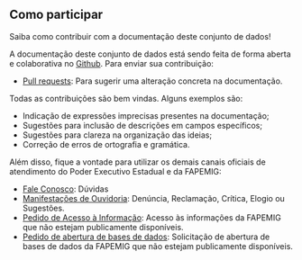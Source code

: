 ## Como participar

Saiba como contribuir com a documentação deste conjunto de dados!

A documentação deste conjunto de dados está sendo feita de forma aberta e colaborativa no [Github](https://github.com/). Para enviar sua contribuição:

- [Pull requests](https://github.com/transparencia-mg/consulta_eletiva/pulls): Para sugerir uma alteração concreta na documentação.

Todas as contribuições são bem vindas. Alguns exemplos são:

* Indicação de expressões imprecisas presentes na documentação;
* Sugestões para inclusão de descrições em campos específicos;
* Sugestões para clareza na organização das ideias;
* Correção de erros de ortografia e gramática.

Além disso, fique a vontade para utilizar os demais canais oficiais de atendimento do Poder Executivo Estadual e da FAPEMIG:

- [Fale Conosco](https://faleconosco.mg.gov.br/ligminas-bpms-frontend/publico/br/gov/prodemge/seplag/ligminasbpms/visao/processos/RegistrarAtendimentoFaleConosco.zul?processo=PROC_00093&atividade=ATIV_00388&site=Fapemig): Dúvidas
- [Manifestações de Ouvidoria](https://www.ouvidoriageral.mg.gov.br/canais-atendimento): Denúncia, Reclamação, Crítica, Elogio ou Sugestões.
- [Pedido de Acesso à Informação](http://www.acessoainformacao.mg.gov.br/): Acesso às informações da FAPEMIG que não estejam publicamente disponíveis.
- [Pedido de abertura de bases de dados](http://www.acessoainformacao.mg.gov.br/): Solicitação de abertura de bases de dados  da FAPEMIG que não estejam publicamente disponíveis.
